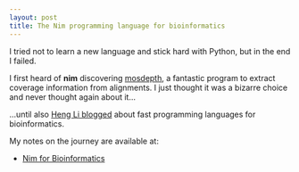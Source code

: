```yaml
---
layout: post
title: The Nim programming language for bioinformatics
---
```


I tried not to learn a new language and stick hard with Python, but in the end I failed.

I first heard of **nim** discovering [mosdepth](https://github.com/brentp/mosdepth), a fantastic program to extract coverage information from alignments. I just thought it was a bizarre choice and never thought again about it...

...until also [Heng Li blogged](https://lh3.github.io/2020/05/17/fast-high-level-programming-languages) about fast programming languages for bioinformatics.

My notes on the journey are available at:
* [Nim for Bioinformatics](https://andrea-telatin.gitbook.io/nim-bioinformatics/)